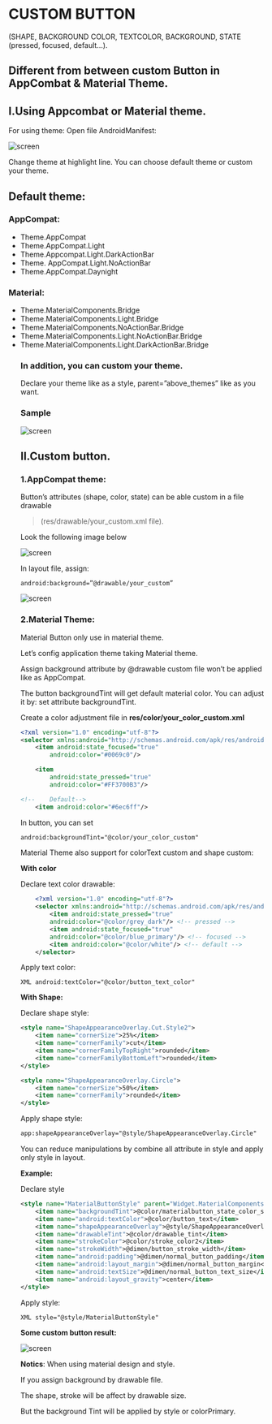 # CUSTOM BUTTON 
(SHAPE, BACKGROUND COLOR, TEXTCOLOR, BACKGROUND, STATE (pressed, focused, default…).

## Different from between custom Button in AppCombat & Material Theme.

## I.Using Appcombat or Material theme.
For using theme:
Open file AndroidManifest:
 
 ![screen](https://github.com/huyhoangse97/ButtonTemplate/blob/master/medias/image0.png)
 
Change theme at highlight line.
You can choose default theme or custom your theme.

## Default theme:

### AppCompat:
<ul>
<li>Theme.AppCompat</li>
<li>Theme.AppCompat.Light</li>
<li>Theme.Appcompat.Light.DarkActionBar</li>
<li>Theme. AppCompat.Light.NoActionBar</li>
<li>Theme.AppCompat.Daynight</li>
</ul>	
 
### Material:
<ul>
<li>Theme.MaterialComponents.Bridge</li>
<li>Theme.MaterialComponents.Light.Bridge</li>
<li>Theme.MaterialComponents.NoActionBar.Bridge</li>
<li>Theme.MaterialComponents.Light.NoActionBar.Bridge</li>
<li>Theme.MaterialComponents.Light.DarkActionBar.Bridge</li>
	 
### In addition, you can custom your theme.
Declare your theme like as a style, parent=”above_themes” like as you want.
	 
### Sample
	 
 ![screen](https://github.com/huyhoangse97/ButtonTemplate/blob/master/medias/image1.png)
  
## II.Custom button.
 
### 1.AppCompat theme:
 
Button’s attributes (shape, color, state) can be able custom in a file drawable 
	
>(res/drawable/your_custom.xml file).

Look the following image below
	 
 ![screen](https://github.com/huyhoangse97/ButtonTemplate/blob/master/medias/image2.png)
 
In layout file, assign:
	
`android:background=”@drawable/your_custom”`
	 
 ![screen](https://github.com/huyhoangse97/ButtonTemplate/blob/master/medias/image3.png)
 
### 2.Material Theme:
Material Button only use in material theme. 
	 
Let’s config application theme taking Material theme.
	
Assign background attribute by @drawable custom file won’t be applied like as AppCompat.
	 
The button backgroundTint will get default material color. You can adjust it by: set attribute backgroundTint.
	
Create a color adjustment file in **res/color/your_color_custom.xml**
 
```XML
<?xml version="1.0" encoding="utf-8"?>
<selector xmlns:android="http://schemas.android.com/apk/res/android" >
    <item android:state_focused="true"
        android:color="#0069c0"/>

    <item
        android:state_pressed="true"
        android:color="#FF3700B3"/>

<!--    Default-->
    <item android:color="#6ec6ff"/>

```

In button, you can set 
  
```XML
android:backgroundTint="@color/your_color_custom"
```

Material Theme also support for colorText custom and shape custom:
	
**With color**

Declare text color drawable:
	
```XML
	<?xml version="1.0" encoding="utf-8"?>
	<selector xmlns:android="http://schemas.android.com/apk/res/android" >
	    <item android:state_pressed="true"
		android:color="@color/grey_dark"/> <!-- pressed -->
	    <item android:state_focused="true"
		android:color="@color/blue_primary"/> <!-- focused -->
	    <item android:color="@color/white"/> <!-- default -->
	</selector>

```
	
Apply text color:
	
`XML
	android:textColor="@color/button_text_color"`

**With Shape:**
	
Declare shape style: 
  
```XML
<style name="ShapeAppearanceOverlay.Cut.Style2">
    <item name="cornerSize">25%</item>
    <item name="cornerFamily">cut</item>
    <item name="cornerFamilyTopRight">rounded</item>
    <item name="cornerFamilyBottomLeft">rounded</item>
</style>

<style name="ShapeAppearanceOverlay.Circle">
    <item name="cornerSize">50%</item>
    <item name="cornerFamily">rounded</item>
</style>
```

Apply shape style:
	
```XML
app:shapeAppearanceOverlay="@style/ShapeAppearanceOverlay.Circle"
```

You can reduce manipulations by combine all attribute in style and apply only style in layout.
	
 **Example:**
	
Declare style
	
```XML
<style name="MaterialButtonStyle" parent="Widget.MaterialComponents.Button.TextButton">
    <item name="backgroundTint">@color/materialbutton_state_color_style1</item>
    <item name="android:textColor">@color/button_text</item>
    <item name="shapeAppearanceOverlay">@style/ShapeAppearanceOverlay.Cut.Style2</item>
    <item name="drawableTint">@color/drawable_tint</item>
    <item name="strokeColor">@color/stroke_color2</item>
    <item name="strokeWidth">@dimen/button_stroke_width</item>
    <item name="android:padding">@dimen/normal_button_padding</item>
    <item name="android:layout_margin">@dimen/normal_button_margin</item>
    <item name="android:textSize">@dimen/normal_button_text_size</item>
    <item name="android:layout_gravity">center</item>
</style>

```

Apply style:
	
`XML
	style="@style/MaterialButtonStyle"`

**Some custom button result:**
	
![screen](https://github.com/huyhoangse97/ButtonTemplate/blob/master/medias/image4.png)
	
**Notics**: When using material design and style.
	
If you assign background by drawable file.
	
The shape, stroke will be affect by drawable size.
	
But the background Tint will be applied by style or colorPrimary.
